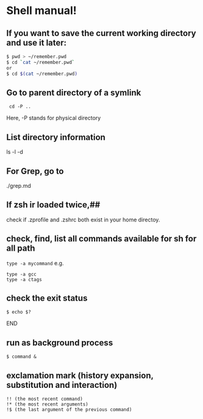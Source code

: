# Shell manual!
## If you want to save the current working directory and use it later:
```sh
$ pwd > ~/remember.pwd
$ cd `cat ~/remember.pwd`
or
$ cd $(cat ~/remember.pwd)
```

## Go to parent directory of a symlink
```
 cd -P .. 
```
Here, -P stands for physical directory

## List directory information
ls -l -d <dirname>

## For Grep, go to
./grep.md

## If zsh ir loaded twice,##

check if .zprofile and .zshrc both exist in your home directoy.

## check, find, list all commands available for sh for all path
`type -a mycommand`
e.g.
```
type -a gcc
type -a ctags
```
## check the exit status
```
$ echo $?
```
END

## run as background process
```
$ command &
```

## exclamation mark (history expansion, substitution and interaction)
```
!! (the most recent command)
!* (the most recent arguments)
!$ (the last argument of the previous command)
```
